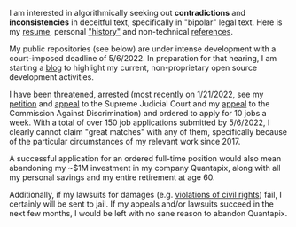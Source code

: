 I am interested in algorithmically seeking out **contradictions** and **inconsistencies** in deceitful text, specifically in "bipolar" legal text. Here is my [resume](https://github.com/quantapix/quantapix/blob/main/resume.pdf), 
personal ["history"](https://github.com/quantapix/quantapix/blob/main/history.pdf) and non-technical [references](https://github.com/quantapix/quantapix/blob/main/references.pdf).

My public repositories (see below) are under intense development with a court-imposed deadline of 5/6/2022. In preparation for that hearing, I am starting a [blog](https://github.com/quantapix/quantapix/blob/main/blog.md) to highlight my current, non-proprietary open source development activities.

I have been threatened, arrested (most recently on 1/21/2022, see my [petition](https://github.com/quantapix/quantapix/blob/main/petition.pdf) and [appeal](https://github.com/quantapix/quantapix/blob/main/sjc_appeal.pdf) to the Supreme Judicial Court and my [appeal](https://github.com/quantapix/quantapix/blob/main/mcad_appeal.pdf) to the Commission Against Discrimination) and ordered to apply for 10 jobs a week. With a total of over 150 job applications submitted by 5/6/2022, I clearly cannot claim "great matches" with any of them, specifically because of the particular circumstances of my relevant work since 2017.

A successful application for an ordered full-time position would also mean abandoning my ~$1M investment in my company Quantapix, along with all my personal savings and my entire retirement at age 60.

Additionally, if my lawsuits for damages (e.g. [violations of civil rights](https://github.com/quantapix/quantapix/blob/main/rights.pdf)) fail, I certainly will be sent to jail. If my appeals and/or lawsuits succeed in the next few months, I would be left with no sane reason to abandon Quantapix.
